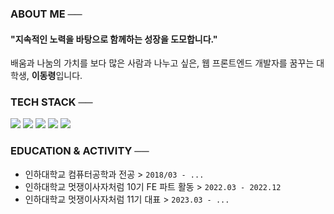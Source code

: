 ### ABOUT ME ──
#### "지속적인 노력을 바탕으로 함께하는 성장을 도모합니다."
배움과 나눔의 가치를 보다 많은 사람과 나누고 싶은, 웹 프론트엔드 개발자를 꿈꾸는 대학생, **이동령**입니다.
  

### TECH STACK ──
<img src="https://img.shields.io/badge/JavaScript-f7df1e?style=for-the-badge&logo=JavaScript&logoColor=white"/> <img src="https://img.shields.io/badge/C++-00599c?style=for-the-badge&logo=C%2B%2B&logoColor=white"/> <img src="https://img.shields.io/badge/React-61DAFB?style=for-the-badge&logo=React&logoColor=white"/> <img src="https://img.shields.io/badge/CSS3-1572b6?style=for-the-badge&logo=CSS3&logoColor=white"/> <img src="https://img.shields.io/badge/HTML5-e34f26?style=for-the-badge&logo=HTML5&logoColor=white"/>
  

### EDUCATION & ACTIVITY ──
- 인하대학교 컴퓨터공학과 전공 > `2018/03 - ...`
- 인하대학교 멋쟁이사자처럼 10기 FE 파트 활동 > `2022.03 - 2022.12`
- 인하대학교 멋쟁이사자처럼 11기 대표 > `2023.03 - ...`
